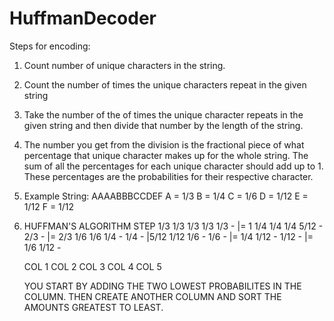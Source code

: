 # HuffmanDecoder

Steps for encoding:
1. Count number of unique characters in the string.
2. Count the number of times the unique characters repeat in the given string
3. Take the number of the of times the unique character repeats in the given string and then 	divide that number by the length of the string.
4. The number you get from the division is the fractional piece of what percentage that 	   unique character makes up for the whole string. The sum of all the percentages for each 	   unique character should add up to 1. These percentages are the probabilities for their 	   respective character.

5. Example String: AAAABBBCCDEF
	A = 1/3
	B = 1/4
	C = 1/6
	D = 1/12
	E = 1/12
	F = 1/12
6. HUFFMAN'S ALGORITHM STEP
	1/3				1/3				1/3				1/3				1/3 -
																		 |= 1
	1/4				1/4				1/4				5/12 -			2/3 -
														  |= 2/3
	1/6				1/6				1/4 -			1/4  -
										 |5/12
	1/12 			1/6  -			1/6 -
            			  |= 1/4
	1/12 -			1/12 -
		  |= 1/6
	1/12 -

	COL 1			COL 2			COL 3			COL 4			COL 5	

	YOU START BY ADDING THE TWO LOWEST PROBABILITES IN THE COLUMN. THEN CREATE ANOTHER COLUMN  AND SORT THE AMOUNTS GREATEST TO LEAST. 